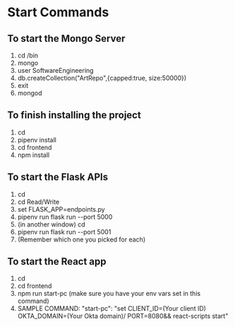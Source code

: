 # Start Commands

## To start the Mongo Server

1. cd <mongodb installation dir>/bin
2. mongo
3. user SoftwareEngineering
4. db.createCollection("ArtRepo",{capped:true, size:50000})
5. exit
6. mongod

## To finish installing the project

1. cd <project installation dir>
2. pipenv install
3. cd frontend
4. npm install

## To start the Flask APIs

1. cd <project installation dir>
2. cd Read/Write
3. set FLASK_APP=endpoints.py
4. pipenv run flask run --port 5000
5. (in another window) cd <the other API>
6. pipenv run flask run --port 5001
7. (Remember which one you picked for each)

## To start the React app

1. cd <project installation dir>
2. cd frontend
3. npm run start-pc (make sure you have your env vars set in this command)
4. SAMPLE COMMAND: "start-pc": "set CLIENT_ID=(Your client ID) OKTA_DOMAIN=(Your Okta domain)/ PORT=8080&& react-scripts start"
